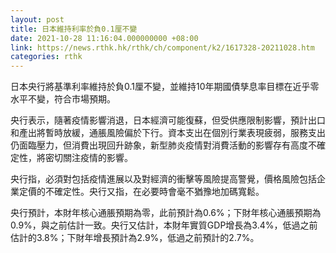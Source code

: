 ```yaml
---
layout: post
title: 日本維持利率於負0.1厘不變
date: 2021-10-28 11:16:04.000000000 +08:00
link: https://news.rthk.hk/rthk/ch/component/k2/1617328-20211028.htm
categories: rthk
---
```


日本央行將基準利率維持於負0.1厘不變，並維持10年期國債孳息率目標在近乎零水平不變，符合市場預期。

央行表示，隨著疫情影響消退，日本經濟可能復蘇，但受供應限制影響，預計出口和產出將暫時放緩，通脹風險偏於下行。資本支出在個別行業表現疲弱，服務支出仍面臨壓力，但消費出現回升跡象，新型肺炎疫情對消費活動的影響存有高度不確定性，將密切關注疫情的影響。

央行指，必須對包括疫情進展以及對經濟的衝擊等風險提高警覺，價格風險包括企業定價的不確定性。央行又指，在必要時會毫不猶豫地加碼寬鬆。

央行預計，本財年核心通脹預期為零，此前預計為0.6%；下財年核心通脹預期為0.9%，與之前估計一致。央行又估計，本財年實質GDP增長為3.4%，低過之前估計的3.8%；下財年增長預計為2.9%，低過之前預計的2.7%。
